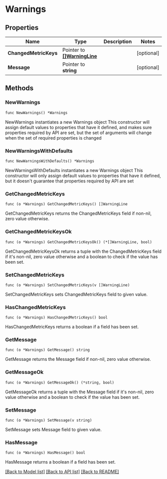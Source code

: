# Warnings

## Properties

Name | Type | Description | Notes
------------ | ------------- | ------------- | -------------
**ChangedMetricKeys** | Pointer to [**[]WarningLine**](WarningLine.md) |  | [optional] 
**Message** | Pointer to **string** |  | [optional] 

## Methods

### NewWarnings

`func NewWarnings() *Warnings`

NewWarnings instantiates a new Warnings object
This constructor will assign default values to properties that have it defined,
and makes sure properties required by API are set, but the set of arguments
will change when the set of required properties is changed

### NewWarningsWithDefaults

`func NewWarningsWithDefaults() *Warnings`

NewWarningsWithDefaults instantiates a new Warnings object
This constructor will only assign default values to properties that have it defined,
but it doesn't guarantee that properties required by API are set

### GetChangedMetricKeys

`func (o *Warnings) GetChangedMetricKeys() []WarningLine`

GetChangedMetricKeys returns the ChangedMetricKeys field if non-nil, zero value otherwise.

### GetChangedMetricKeysOk

`func (o *Warnings) GetChangedMetricKeysOk() (*[]WarningLine, bool)`

GetChangedMetricKeysOk returns a tuple with the ChangedMetricKeys field if it's non-nil, zero value otherwise
and a boolean to check if the value has been set.

### SetChangedMetricKeys

`func (o *Warnings) SetChangedMetricKeys(v []WarningLine)`

SetChangedMetricKeys sets ChangedMetricKeys field to given value.

### HasChangedMetricKeys

`func (o *Warnings) HasChangedMetricKeys() bool`

HasChangedMetricKeys returns a boolean if a field has been set.

### GetMessage

`func (o *Warnings) GetMessage() string`

GetMessage returns the Message field if non-nil, zero value otherwise.

### GetMessageOk

`func (o *Warnings) GetMessageOk() (*string, bool)`

GetMessageOk returns a tuple with the Message field if it's non-nil, zero value otherwise
and a boolean to check if the value has been set.

### SetMessage

`func (o *Warnings) SetMessage(v string)`

SetMessage sets Message field to given value.

### HasMessage

`func (o *Warnings) HasMessage() bool`

HasMessage returns a boolean if a field has been set.


[[Back to Model list]](../README.md#documentation-for-models) [[Back to API list]](../README.md#documentation-for-api-endpoints) [[Back to README]](../README.md)


